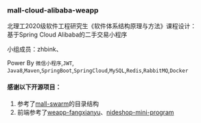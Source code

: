 ### mall-cloud-alibaba-weapp
 北理工2020级软件工程研究生《软件体系结构原理与方法》课程设计：\
 基于Spring Cloud Alibaba的二手交易小程序

 小组成员：zhbink、

 Power By `微信小程序`,`JWT`, `Java8`,`Maven`,`SpringBoot`,`SpringCloud`,`MySQL`,`Redis`,`RabbitMQ`,`Docker`



#### 感谢以下开源项目：
1. 参考了[mall-swarm](https://github.com/macrozheng/mall-swarm)的目录结构
2. 前端参考了[weapp-fangxianyu](https://github.com/nnkwrik/weapp-fangxianyu)、[nideshop-mini-program](https://github.com/tumobi/nideshop-mini-program)
